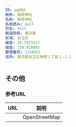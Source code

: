 ```yaml
---
ID: pgAQd
総称: 稲荷神社
名称: 稲荷神社
名称読み: null
別名: null
都道府県: 東京都
区域: 足立区
緯度: 35.7921617
経度: 139.828802
郵便番号: 1210051
住所: 東京都足立区神明１丁目１−１１
---
```


## その他

### 参考URL

| URL | 説明          |
| --- | ------------- |
|     | OpenStreetMap |
